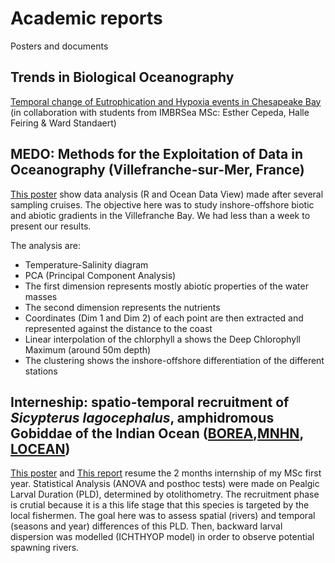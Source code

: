 # Academic reports

Posters and documents

## Trends in Biological Oceanography

[Temporal change of Eutrophication and Hypoxia events in Chesapeake Bay](https://github.com/FrsLry/Academic_Works/blob/master/Report%20Assigment%20(Francois%2C%20Halle%2C%20Ward%20and%20Esther).pdf) (in collaboration with students from IMBRSea MSc: Esther Cepeda, Halle Feiring & Ward Standaert)

## MEDO: Methods for the Exploitation of Data in Oceanography (Villefranche-sur-Mer, France)

[This poster](https://github.com/FrsLry/Academic_Works/blob/master/MEDO_poster_LEROY.pdf) show data analysis (R and Ocean Data View) made after several sampling cruises. The objective here was to study inshore-offshore biotic and abiotic gradients in the Villefranche Bay. We had less than a week to present our results. 

The analysis are: 

* Temperature-Salinity diagram
* PCA (Principal Component Analysis) 
* The first dimension represents mostly abiotic properties of the water masses
* The second dimension represents the nutrients
* Coordinates (Dim 1 and Dim 2) of each point are then extracted and represented against the distance to the coast
* Linear interpolation of the chlorphyll a shows the Deep Chlorophyll Maximum (around 50m depth)
* The clustering shows the inshore-offshore differentiation of the different stations


## Interneship: spatio-temporal recruitment of *Sicypterus lagocephalus*, amphidromous Gobiddae of the Indian Ocean ([BOREA](https://borea.mnhn.fr/),[MNHN](https://www.mnhn.fr/), [LOCEAN](https://www.locean-ipsl.upmc.fr/index.php?lang=fr))

[This poster](https://github.com/FrsLry/Univeristy_Works/blob/master/poster_LEROY_Francois_compressed.pdf) and [This report](https://github.com/FrsLry/Univeristy_Works/blob/master/Rendu_M1_LEROY_Francois.pdf) resume the 2 months internship of my MSc first year. Statistical Analysis (ANOVA and posthoc tests) were made on Pealgic Larval Duration (PLD), determined by otolithometry. The recruitment phase is crutial because it is a this life stage that this species is targeted by the local fishermen. The goal here was to assess spatial (rivers) and temporal (seasons and year) differences of this PLD. Then, backward larval dispersion was modelled (ICHTHYOP model) in order to observe potential spawning rivers.   

